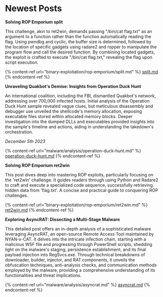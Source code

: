 # Newest Posts

**Solving ROP Emporium split**

This challenge, akin to ret2win, demands passing "/bin/cat flag.txt" as an argument to a function rather than the function automatically reading the flag. Using pwndbg and cyclic, the buffer size is determined, followed by the location of specific gadgets using radare2 and ropper to manipulate the program flow and call the desired function. By combining located gadgets, the exploit is crafted to execute "/bin/cat flag.txt," revealing the flag upon script execution.

{% content-ref url="binary-exploitation/rop-emporium/split.md" %}
[split.md](binary-exploitation/rop-emporium/split.md)
{% endcontent-ref %}

**Unraveling Quakbot's Demise: Insights from Operation Duck Hunt**

An international coalition, including the FBI, dismantled Quakbot's network, addressing over 700,000 infected hosts. Initial analysis of the Operation Duck Hunt sample revealed vague clues, but meticulous disassembly and debugger use unveiled the shellcode's memory allocation, exposing executable files stored within allocated memory blocks. Deeper investigation into the dumped DLLs and executables provided insights into the sample's timeline and actions, aiding in understanding the takedown's orchestration.

_December 5th 2023_

{% content-ref url="malware/analysis/operation-duck-hunt.md" %}
[operation-duck-hunt.md](malware/analysis/operation-duck-hunt.md)
{% endcontent-ref %}



**Solving ROP Emporium ret2win**

This post dives deep into mastering ROP exploits, particularly focusing on the 'ret2win' challenge. It guides readers through using Python and Radare2 to craft and execute a specialized code sequence, successfully retrieving hidden data from 'flag.txt'. A concise and practical guide to conquering ROP challenges.

{% content-ref url="binary-exploitation/rop-emporium/ret2win.md" %}
[ret2win.md](binary-exploitation/rop-emporium/ret2win.md)
{% endcontent-ref %}

**Exploring AsyncRAT: Dissecting a Multi-Stage Malware**

This detailed post offers an in-depth analysis of a sophisticated malware leveraging AsyncRAT, an open-source Remote Access Tool maintained by NYAN-x-CAT. It delves into the intricate infection chain, starting with a malicious WSF file and progressing through PowerShell scripts, shedding light on the malware's staging, persistence establishment, and its final payload injection into RegSvcs.exe. Through technical breakdowns of downloader, builder, injector, and RAT components, it unveils the obfuscation techniques, anti-analysis checks, and communication methods employed by the malware, providing a comprehensive understanding of its functionalities and threat implications.

{% content-ref url="malware/analysis/asyncrat.md" %}
[asyncrat.md](malware/analysis/asyncrat.md)
{% endcontent-ref %}
